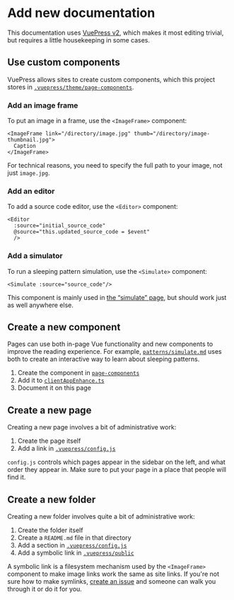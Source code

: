 # Add new documentation

This documentation uses [VuePress v2](https://v2.vuepress.vuejs.org/), which makes it most editing trivial, but requires a little housekeeping in some cases.

## Use custom components

VuePress allows sites to create custom components, which this project stores in [`.vuepress/theme/page-components`](https://github.com/sleepdiary/docs/tree/main/.vuepress/theme/page-components).

### Add an image frame

To put an image in a frame, use the `<ImageFrame>` component:

```vue
<ImageFrame link="/directory/image.jpg" thumb="/directory/image-thumbnail.jpg">
  Caption
</ImageFrame>
```

For technical reasons, you need to specify the full path to your image, not just `image.jpg`.

### Add an editor

To add a source code editor, use the `<Editor>` component:

```vue
<Editor
  :source="initial_source_code"
  @source="this.updated_source_code = $event"
  />
```

### Add a simulator

To run a sleeping pattern simulation, use the `<Simulate>` component:

```vue
<Simulate :source="source_code"/>
```

This component is mainly used in [the &ldquo;simulate&rdquo; page](..//patterns/simulate), but should work just as well anywhere else.


## Create a new component

Pages can use both in-page Vue functionality and new components to improve the reading experience.  For example, [`patterns/simulate.md`](https://raw.githubusercontent.com/sleepdiary/docs/main/patterns/simulate.md) uses both to create an interactive way to learn about sleeping patterns.

1. Create the component in [`page-components`](../.vuepress/theme/page-components/)
2. Add it to [`clientAppEnhance.ts`](.vuepress/theme/clientAppEnhance.ts)
3. Document it on this page

## Create a new page

Creating a new page involves a bit of administrative work:

1. Create the page itself
2. Add a link in [`.vuepress/config.js`](https://github.com/sleepdiary/docs/tree/main/.vuepress/config.js)

`config.js` controls which pages appear in the sidebar on the left, and what order they appear in.  Make sure to put your page in a place that people will find it.

## Create a new folder

Creating a new folder involves quite a bit of administrative work:

1. Create the folder itself
2. Create a `README.md` file in that directory
3. Add a section in [`.vuepress/config.js`](https://github.com/sleepdiary/docs/tree/main/.vuepress/config.js)
4. Add a symbolic link in [`.vuepress/public`](https://github.com/sleepdiary/docs/tree/main/.vuepress/public)

A symbolic link is a filesystem mechanism used by the `<ImageFrame>` component to make image links work the same as site links.  If you're not sure how to make symlinks, [create an issue](https://github.com/sleepdiary/docs/issues/new/choose) and someone can walk you through it or do it for you.
